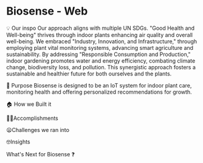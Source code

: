 # Biosense - Web

💡 Our inspo
Our approach aligns with multiple UN SDGs. "Good Health and Well-being" thrives through indoor plants enhancing air quality and overall well-being. We embraced "Industry, Innovation, and Infrastructure," through employing plant vital monitoring systems, advancing smart agriculture and sustainability. By addressing "Responsible Consumption and Production," indoor gardening promotes water and energy efficiency, combating climate change, biodiversity loss, and pollution. This synergistic approach fosters a sustainable and healthier future for both ourselves and the plants. 



🤔 Purpose
Biosense is designed to be an IoT system for indoor plant care, monitoring health and offering personalized recommendations for growth.



🏠 How we Built it

💪🏻Accomplishments


😦Challenges we ran into


🤓Insights

What's Next for Biosense ❓


